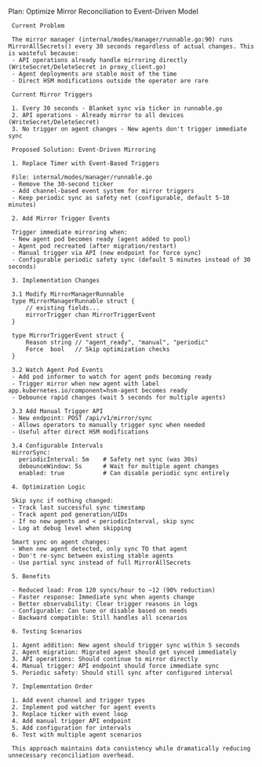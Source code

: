Plan: Optimize Mirror Reconciliation to Event-Driven Model

     Current Problem

     The mirror manager (internal/modes/manager/runnable.go:90) runs MirrorAllSecrets() every 30 seconds regardless of actual changes. This is wasteful because:
     - API operations already handle mirroring directly (WriteSecret/DeleteSecret in proxy_client.go)
     - Agent deployments are stable most of the time
     - Direct HSM modifications outside the operator are rare

     Current Mirror Triggers

     1. Every 30 seconds - Blanket sync via ticker in runnable.go
     2. API operations - Already mirror to all devices (WriteSecret/DeleteSecret)
     3. No trigger on agent changes - New agents don't trigger immediate sync

     Proposed Solution: Event-Driven Mirroring

     1. Replace Timer with Event-Based Triggers

     File: internal/modes/manager/runnable.go
     - Remove the 30-second ticker
     - Add channel-based event system for mirror triggers
     - Keep periodic sync as safety net (configurable, default 5-10 minutes)

     2. Add Mirror Trigger Events

     Trigger immediate mirroring when:
     - New agent pod becomes ready (agent added to pool)
     - Agent pod recreated (after migration/restart)  
     - Manual trigger via API (new endpoint for force sync)
     - Configurable periodic safety sync (default 5 minutes instead of 30 seconds)

     3. Implementation Changes

     3.1 Modify MirrorManagerRunnable
     type MirrorManagerRunnable struct {
         // existing fields...
         mirrorTrigger chan MirrorTriggerEvent
     }

     type MirrorTriggerEvent struct {
         Reason string // "agent_ready", "manual", "periodic"
         Force  bool   // Skip optimization checks
     }

     3.2 Watch Agent Pod Events
     - Add pod informer to watch for agent pods becoming ready
     - Trigger mirror when new agent with label app.kubernetes.io/component=hsm-agent becomes ready
     - Debounce rapid changes (wait 5 seconds for multiple agents)

     3.3 Add Manual Trigger API
     - New endpoint: POST /api/v1/mirror/sync
     - Allows operators to manually trigger sync when needed
     - Useful after direct HSM modifications

     3.4 Configurable Intervals
     mirrorSync:
       periodicInterval: 5m    # Safety net sync (was 30s)
       debounceWindow: 5s      # Wait for multiple agent changes
       enabled: true           # Can disable periodic sync entirely

     4. Optimization Logic

     Skip sync if nothing changed:
     - Track last successful sync timestamp
     - Track agent pod generation/UIDs
     - If no new agents and < periodicInterval, skip sync
     - Log at debug level when skipping

     Smart sync on agent changes:
     - When new agent detected, only sync TO that agent
     - Don't re-sync between existing stable agents
     - Use partial sync instead of full MirrorAllSecrets

     5. Benefits

     - Reduced load: From 120 syncs/hour to ~12 (90% reduction)
     - Faster response: Immediate sync when agents change
     - Better observability: Clear trigger reasons in logs
     - Configurable: Can tune or disable based on needs
     - Backward compatible: Still handles all scenarios

     6. Testing Scenarios

     1. Agent addition: New agent should trigger sync within 5 seconds
     2. Agent migration: Migrated agent should get synced immediately
     3. API operations: Should continue to mirror directly
     4. Manual trigger: API endpoint should force immediate sync
     5. Periodic safety: Should still sync after configured interval

     7. Implementation Order

     1. Add event channel and trigger types
     2. Implement pod watcher for agent events
     3. Replace ticker with event loop
     4. Add manual trigger API endpoint
     5. Add configuration for intervals
     6. Test with multiple agent scenarios

     This approach maintains data consistency while dramatically reducing unnecessary reconciliation overhead.
